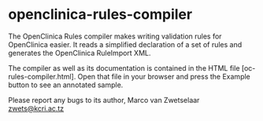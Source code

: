 openclinica-rules-compiler
==========================

The OpenClinica Rules compiler makes writing validation rules for OpenClinica easier.
It reads a simplified declaration of a set of rules and generates the OpenClinica RuleImport XML.

The compiler as well as its documentation is contained in the HTML file [oc-rules-compiler.html].
Open that file in your browser and press the Example button to see an annotated sample.

Please report any bugs to its author, Marco van Zwetselaar <zwets@kcri.ac.tz>
